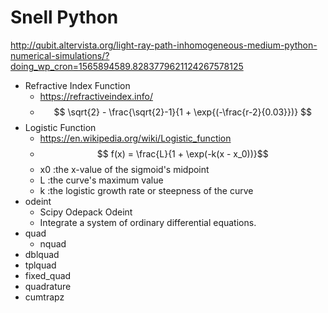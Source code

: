 # Snell Python

<http://qubit.altervista.org/light-ray-path-inhomogeneous-medium-python-numerical-simulations/?doing_wp_cron=1565894589.8283779621124267578125>  

* Refractive Index Function
  * <https://refractiveindex.info/>
  * $$ \sqrt{2} - \frac{\sqrt{2}-1}{1 + \exp{(-\frac{r-2}{0.03}})} $$
* Logistic Function
  * <https://en.wikipedia.org/wiki/Logistic_function>
  * $$ f(x) = \frac{L}{1 + \exp(-k(x - x_0))}$$
  * x0 :the x-value of the sigmoid's midpoint
  * L  :the curve's maximum value
  * k  :the logistic growth rate or steepness of the curve
* odeint
  * Scipy Odepack Odeint
  * Integrate a system of ordinary differential equations.
* quad
  * nquad
* dblquad
* tplquad
* fixed_quad
* quadrature
* cumtrapz
